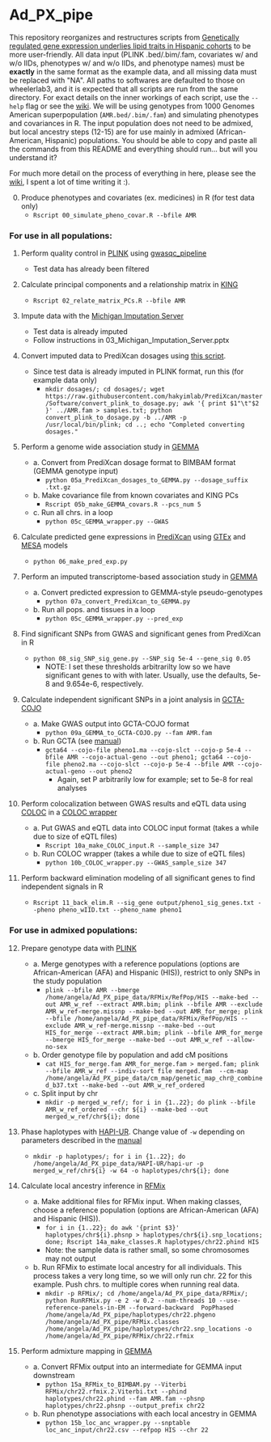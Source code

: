# Ad_PX_pipe
This repository reorganizes and restructures scripts from [Genetically regulated gene expression underlies lipid traits in Hispanic cohorts](https://github.com/WheelerLab/px_his_chol) to be more user-friendly. All data input (PLINK .bed/.bim/.fam, covariates w/ and w/o IIDs, phenotypes w/ and w/o IIDs, and phenotype names) must be **exactly** in the same format as the example data, and all missing data must be replaced with "NA". All paths to softwares are defaulted to those on wheelerlab3, and it is expected that all scripts are run from the same directory. For exact details on the inner workings of each script, use the `--help` flag or see the [wiki](https://github.com/aandaleon/Ad_PX_pipe/wiki). We will be using genotypes from 1000 Genomes American superpopulation (`AMR.bed/.bim/.fam`) and simulating phenotypes and covariances in R. The input population does not need to be admixed, but local ancestry steps (12-15) are for use mainly in admixed (African-American, Hispanic) populations. You should be able to copy and paste all the commands from this README and everything should run... but will you understand it?

For much more detail on the process of everything in here, please see the [wiki](https://github.com/aandaleon/Ad_PX_pipe/wiki), I spent a lot of time writing it :).

00. Produce phenotypes and covariates (ex. medicines) in R (for test data only)
    * `Rscript 00_simulate_pheno_covar.R --bfile AMR`

### For use in all populations:

01. Perform quality control in [PLINK](https://www.cog-genomics.org/plink/1.9/filter) using [gwasqc_pipeline](https://github.com/WheelerLab/gwasqc_pipeline)
    * Test data has already been filtered

02. Calculate principal components and a relationship matrix in [KING](http://people.virginia.edu/~wc9c/KING/manual.html)
    * `Rscript 02_relate_matrix_PCs.R --bfile AMR`
 
03. Impute data with the [Michigan Imputation Server](https://imputationserver.sph.umich.edu/index.html#!)
    * Test data is already imputed
    * Follow instructions in 03_Michigan_Imputation_Server.pptx

04. Convert imputed data to PrediXcan dosages using [this script](https://github.com/WheelerLab/Imputation/blob/master/UMich_vcf2pxfixCAAPA.py).

    * Since test data is already imputed in PLINK format, run this (for example data only)
      * `mkdir dosages/; cd dosages/; wget https://raw.githubusercontent.com/hakyimlab/PrediXcan/master/Software/convert_plink_to_dosage.py; awk '{ print $1"\t"$2 }' ../AMR.fam > samples.txt; python convert_plink_to_dosage.py -b ../AMR -p /usr/local/bin/plink; cd ..; echo "Completed converting dosages."`

05. Perform a genome wide association study in [GEMMA](http://www.xzlab.org/software/GEMMAmanual.pdf)
    * a. Convert from PrediXcan dosage format to BIMBAM format (GEMMA genotype input)
      * `python 05a_PrediXcan_dosages_to_GEMMA.py --dosage_suffix .txt.gz`
    * b. Make covariance file from known covariates and KING PCs
      * `Rscript 05b_make_GEMMA_covars.R --pcs_num 5`
    * c. Run all chrs. in a loop
      * `python 05c_GEMMA_wrapper.py --GWAS`

06. Calculate predicted gene expressions in [PrediXcan](https://github.com/hakyimlab/PrediXcan) using [GTEx](http://predictdb.org/) and [MESA](https://github.com/aandaleon/DivPop) models
    * `python 06_make_pred_exp.py`

07. Perform an imputed transcriptome-based association study in [GEMMA](http://www.xzlab.org/software/GEMMAmanual.pdf)
    * a. Convert predicted expression to GEMMA-style pseudo-genotypes
      * `python 07a_convert_PrediXcan_to_GEMMA.py`
    * b. Run all pops. and tissues in a loop
      * `python 05c_GEMMA_wrapper.py --pred_exp`    

08. Find significant SNPs from GWAS and significant genes from PrediXcan in R
    * `python 08_sig_SNP_sig_gene.py --SNP_sig 5e-4 --gene_sig 0.05`
      * NOTE: I set these thresholds arbitrarilty low so we have significant genes to with with later. Usually, use the defaults, 5e-8 and 9.654e-6, respectively.

09. Calculate independent significant SNPs in a joint analysis in [GCTA-COJO](https://cnsgenomics.com/software/gcta/#COJO)
    * a. Make GWAS output into GCTA-COJO format 
      * `python 09a_GEMMA_to_GCTA-COJO.py --fam AMR.fam`
    * b. Run GCTA (see [manual](https://cnsgenomics.com/software/gcta/#COJO))
      * `gcta64 --cojo-file pheno1.ma --cojo-slct --cojo-p 5e-4 --bfile AMR --cojo-actual-geno --out pheno1; gcta64 --cojo-file pheno2.ma --cojo-slct --cojo-p 5e-4 --bfile AMR --cojo-actual-geno --out pheno2`
        * Again, set P arbitrarily low for example; set to 5e-8 for real analyses

10. Perform colocalization between GWAS results and eQTL data using [COLOC](https://cran.r-project.org/web/packages/coloc/coloc.pdf) in a [COLOC wrapper](https://github.com/hakyimlab/summary-gwas-imputation)
    * a. Put GWAS and eQTL data into COLOC input format (takes a while due to size of eQTL files)
      * `Rscript 10a_make_COLOC_input.R --sample_size 347`
    * b. Run COLOC wrapper (takes a while due to size of eQTL files)
      * `python 10b_COLOC_wrapper.py --GWAS_sample_size 347`

11. Perform backward elimination modeling of all significant genes to find independent signals in R
    * `Rscript 11_back_elim.R --sig_gene output/pheno1_sig_genes.txt --pheno pheno_wIID.txt --pheno_name pheno1`

### For use in admixed populations:

12. Prepare genotype data with [PLINK](https://www.cog-genomics.org/plink/1.9/data)
    * a. Merge genotypes with a reference populations (options are African-American (AFA) and Hispanic (HIS)), restrict to only SNPs in the study population
      * `plink --bfile AMR --bmerge /home/angela/Ad_PX_pipe_data/RFMix/RefPop/HIS --make-bed --out AMR_w_ref --extract AMR.bim; plink --bfile AMR --exclude AMR_w_ref-merge.missnp --make-bed --out AMR_for_merge; plink --bfile /home/angela/Ad_PX_pipe_data/RFMix/RefPop/HIS --exclude AMR_w_ref-merge.missnp --make-bed --out HIS_for_merge --extract AMR.bim; plink --bfile AMR_for_merge --bmerge HIS_for_merge --make-bed --out AMR_w_ref --allow-no-sex`
    * b. Order genotype file by population and add cM positions
      * `cat HIS_for_merge.fam AMR_for_merge.fam > merged.fam; plink --bfile AMR_w_ref --indiv-sort file merged.fam  --cm-map /home/angela/Ad_PX_pipe_data/cm_map/genetic_map_chr@_combined_b37.txt --make-bed --out AMR_w_ref_ordered`
    * c. Split input by chr
      * `mkdir -p merged_w_ref/; for i in {1..22}; do plink --bfile AMR_w_ref_ordered --chr ${i} --make-bed --out merged_w_ref/chr${i}; done`

13. Phase haplotypes with [HAPI-UR](https://code.google.com/archive/p/hapi-ur/). Change value of `-w` depending on parameters described in the [manual](https://storage.googleapis.com/google-code-archive-downloads/v2/code.google.com/hapi-ur/hapi-ur-manual-09_27_2012.pdf)
    * `mkdir -p haplotypes/; for i in {1..22}; do /home/angela/Ad_PX_pipe_data/HAPI-UR/hapi-ur -p merged_w_ref/chr${i} -w 64 -o haplotypes/chr${i}; done`

14. Calculate local ancestry inference in [RFMix](https://sites.google.com/site/rfmixlocalancestryinference/)
    * a. Make additional files for RFMix input. When making classes, choose a reference population (options are African-American (AFA) and Hispanic (HIS)).
      * `for i in {1..22}; do awk '{print $3}' haplotypes/chr${i}.phsnp > haplotypes/chr${i}.snp_locations; done; Rscript 14a_make_classes.R haplotypes/chr22.phind HIS`
      * Note: the sample data is rather small, so some chromosomes may not output
    * b. Run RFMix to estimate local ancestry for all individuals. This process takes a very long time, so we will only run chr. 22 for this example. Push chrs. to multiple cores when running real data.
      * `mkdir -p RFMix/; cd /home/angela/Ad_PX_pipe_data/RFMix/; python RunRFMix.py -e 2 -w 0.2 --num-threads 10 --use-reference-panels-in-EM --forward-backward  PopPhased /home/angela/Ad_PX_pipe/haplotypes/chr22.phgeno /home/angela/Ad_PX_pipe/RFMix.classes  /home/angela/Ad_PX_pipe/haplotypes/chr22.snp_locations -o /home/angela/Ad_PX_pipe/RFMix/chr22.rfmix`
    
15. Perform admixture mapping in [GEMMA](http://www.xzlab.org/software/GEMMAmanual.pdf)
    * a. Convert RFMix output into an intermediate for GEMMA input downstream
      * `python 15a_RFMix_to_BIMBAM.py --Viterbi RFMix/chr22.rfmix.2.Viterbi.txt --phind haplotypes/chr22.phind --fam AMR.fam --phsnp haplotypes/chr22.phsnp --output_prefix chr22`
    * b. Run phenotype associations with each local ancestry in GEMMA
      * `python 15b_loc_anc_wrapper.py --snptable loc_anc_input/chr22.csv --refpop HIS --chr 22`
